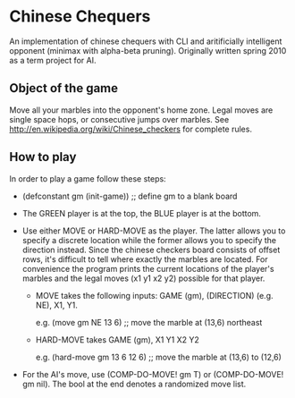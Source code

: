 # Chinese Chequers

An implementation of chinese chequers with CLI and aritificially intelligent opponent (minimax with alpha-beta pruning). Originally written spring 2010 as a term project for AI.


## Object of the game

Move all your marbles into the opponent's home zone. Legal moves are single space hops, or
consecutive jumps over marbles. See http://en.wikipedia.org/wiki/Chinese_checkers for
complete rules.

## How to play

In order to play a game follow these steps:

* (defconstant gm (init-game)) ;; define gm to a blank board

* The GREEN player is at the top, the BLUE player is at the bottom.

* Use either MOVE or HARD-MOVE as the player. The latter allows you to specify a discrete
location while the former allows you to specify the direction instead. Since the chinese
checkers board consists of offset rows, it's difficult to tell where exactly the marbles
are located. For convenience the program prints the current locations of the player's
marbles and the legal moves (x1 y1 x2 y2) possible for that player.

  * MOVE takes the following inputs: GAME (gm), (DIRECTION) (e.g. NE), X1, Y1.
    
    e.g. (move gm NE 13 6)  ;;  move the marble at (13,6) northeast

  * HARD-MOVE takes GAME (gm), X1 Y1 X2 Y2

    e.g. (hard-move gm 13 6 12 6) ;; move the marble at (13,6) to (12,6)

* For the AI's move, use (COMP-DO-MOVE! gm T) or (COMP-DO-MOVE! gm nil). The bool at the
end denotes a randomized move list.







